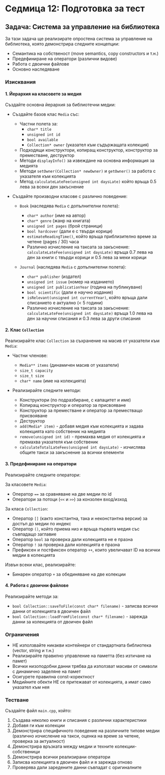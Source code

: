 # Седмица 12: Подготовка за тест

## Задача: Система за управление на библиотека

За тази задача ще реализирате опростена система за управление на библиотека, която демонстрира следните концепции:
- Семантика на собственост (move semantics, copy constructors и т.н.)
- Предефиниране на оператори (различни видове)
- Работа с двоични файлове
- Основно наследяване

### Изисквания

#### 1. Йерархия на класовете за медия
Създайте основна йерархия за библиотечни медии:

- Създайте базов клас `Media` със:
  - Частни полета за:
    - `char* title`
    - `unsigned int id`
    - `bool available`
    - `Collection* owner` (указател към съдържащата колекция)
  - Подходящи конструктори, копиращ конструктор, конструктор за преместване, деструктор
  - Методи `displayInfo()` за извеждане на основна информация за медията
  - Методи `setOwner(Collection* newOwner)` и `getOwner()` за работа с указателя към колекцията
  - Метод `calculateLateFee(unsigned int daysLate)` който връща 0.5 лева за всеки ден закъснение

- Създайте производни класове с различно поведение:
  - `Book` (наследява `Media` с допълнителни полета):
    - `char* author` (име на автор)
    - `char* genre` (жанр на книгата)
    - `unsigned int pages` (брой страници)
    - `bool hardcover` (дали е с твърди корици)
    - `estimateReadingTime()`, който връща приблизително време за четене (pages / 30) часа
    - Различно изчисление на таксата за закъснение: `calculateLateFee(unsigned int daysLate)` връща 0.7 лева на ден за книги с твърди корици и 0.5 лева за меки корици
  
  - `Journal` (наследява `Media` с допълнителни полета):
    - `char* publisher` (издател)
    - `unsigned int issue` (номер на изданието)
    - `unsigned int publicationYear` (година на публикуване)
    - `bool scientific` (дали е научно издание)
    - `isRelevant(unsigned int currentYear)`, който връща дали списанието е актуално (< 5 години)
    - Различно изчисление на таксата за закъснение: `calculateLateFee(unsigned int daysLate)` връща 1.0 лева на ден за научни списания и 0.3 лева за други списания

#### 2. Клас `Collection`
Реализирайте клас `Collection` за съхранение на масив от указатели към `Media`:

- Частни членове:
  - `Media** items` (динамичен масив от указатели)
  - `size_t capacity`
  - `size_t size`
  - `char* name` (име на колекцията)

- Реализирайте следните методи:
  - Конструктори (по подразбиране, с капацитет и име)
  - Копиращ конструктор и оператор за присвояване
  - Конструктор за преместване и оператор за преместващо присвояване
  - Деструктор
  - `add(Media* item)` - добавя медия към колекцията и задава колекцията като собственик на медията
  - `remove(unsigned int id)` - премахва медия от колекцията и премахва указателя към собственик
  - `calculateTotalLateFees(unsigned int daysLate)` - изчислява общите такси за закъснение за всички елементи

#### 3. Предефиниране на оператори
Реализирайте следните оператори:

За класовете `Media`:
- Оператор `==` за сравняване на две медии по id
- Оператори за потоци (`<<` и `>>`) за конзолен вход/изход

За класа `Collection`:
- Оператор `[]` (както константна, така и неконстантна версии) за достъп до медии по индекс
- Оператор `()`, който приема низ и връща първата медия със съвпадащо заглавие
- Оператор `bool` за проверка дали колекцията не е празна
- Оператор `!` за проверка дали колекцията е празна
- Префиксен и постфиксен оператор `++`, които увеличават ID на всички медии в колекцията

Извън всеки клас, реализирайте:
- Бинарен оператор `+` за обединяване на две колекции

#### 4. Работа с двоични файлове
Реализирайте методи за:
- `bool Collection::saveToFile(const char* filename)` - записва всички данни от колекцията в двоичен файл
- `bool Collection::loadFromFile(const char* filename)` - зарежда данни за колекцията от двоичен файл

### Ограничения
- НЕ използвайте никакви контейнери от стандартната библиотека (vector, string и т.н.)
- Реализирайте правилно управление на паметта (без изтичане на памет)
- Всички низоподобни данни трябва да използват масиви от символи с динамично заделяне на памет
- Осигурете правилна const-коректност
- Медийните обекти НЕ се притежават от колекцията, а имат само указател към нея

### Тестване
Създайте файл `main.cpp`, който:
1. Създава няколко книги и списания с различни характеристики
2. Добавя ги към колекции
3. Демонстрира специфичното поведение на различните типове медии (различно изчисление на такси, оценка на време за четене, проверка за актуалност)
4. Демонстрира връзката между медии и техните колекции-собственици
5. Демонстрира всички реализирани оператори
6. Записва колекцията в двоичен файл и я зарежда отново
7. Проверява дали заредените данни съвпадат с оригиналните